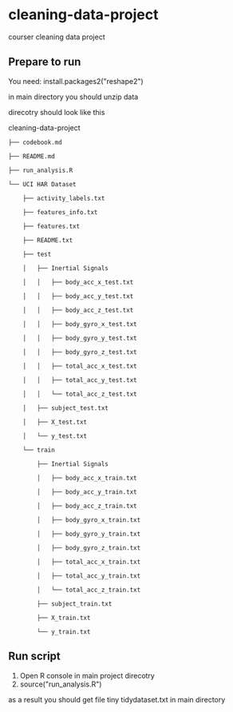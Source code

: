 cleaning-data-project
=====================

courser cleaning data project

## Prepare to run
You need:
install.packages2("reshape2")

in main directory you should unzip data 

direcotry should look like this


cleaning-data-project  

    ├── codebook.md  

    ├── README.md  

    ├── run_analysis.R  

    └── UCI HAR Dataset  

        ├── activity_labels.txt  

        ├── features_info.txt 

        ├── features.txt  

        ├── README.txt  

        ├── test  

        │   ├── Inertial Signals  

        │   │   ├── body_acc_x_test.txt  

        │   │   ├── body_acc_y_test.txt  

        │   │   ├── body_acc_z_test.txt  

        │   │   ├── body_gyro_x_test.txt  

        │   │   ├── body_gyro_y_test.txt  

        │   │   ├── body_gyro_z_test.txt  

        │   │   ├── total_acc_x_test.txt  

        │   │   ├── total_acc_y_test.txt  

        │   │   └── total_acc_z_test.txt  

        │   ├── subject_test.txt  

        │   ├── X_test.txt  

        │   └── y_test.txt  

        └── train  

            ├── Inertial Signals  

            │   ├── body_acc_x_train.txt  

            │   ├── body_acc_y_train.txt  

            │   ├── body_acc_z_train.txt  

            │   ├── body_gyro_x_train.txt  

            │   ├── body_gyro_y_train.txt  

            │   ├── body_gyro_z_train.txt  

            │   ├── total_acc_x_train.txt  

            │   ├── total_acc_y_train.txt  

            │   └── total_acc_z_train.txt  

            ├── subject_train.txt 

            ├── X_train.txt  

            └── y_train.txt 


## Run script

1. Open R console in main project direcotry
2. source("run_analysis.R")

as a result you should get file tiny tidydataset.txt in main directory
